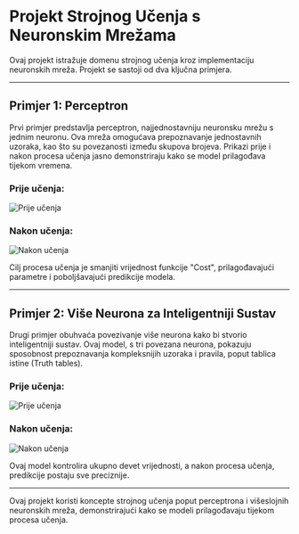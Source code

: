 # Projekt Strojnog Učenja s Neuronskim Mrežama

Ovaj projekt istražuje domenu strojnog učenja kroz implementaciju neuronskih mreža. Projekt se sastoji od dva ključna primjera.

---

## Primjer 1: Perceptron

Prvi primjer predstavlja perceptron, najjednostavniju neuronsku mrežu s jednim neuronu. Ova mreža omogućava prepoznavanje jednostavnih uzoraka, kao što su povezanosti između skupova brojeva. Prikazi prije i nakon procesa učenja jasno demonstriraju kako se model prilagođava tijekom vremena.

### Prije učenja:
![Prije učenja](https://github.com/AnteDev00/Machine-Learning/assets/151842550/7072eed7-4d4f-4228-9a1e-24e313827ba8)

### Nakon učenja:
![Nakon učenja](https://github.com/AnteDev00/Machine-Learning/assets/151842550/8ce682d9-60f9-4058-8b9b-f4fd6e7a3728)

Cilj procesa učenja je smanjiti vrijednost funkcije "Cost", prilagođavajući parametre i poboljšavajući predikcije modela.

---

## Primjer 2: Više Neurona za Inteligentniji Sustav

Drugi primjer obuhvaća povezivanje više neurona kako bi stvorio inteligentniji sustav. Ovaj model, s tri povezana neurona, pokazuju sposobnost prepoznavanja kompleksnijih uzoraka i pravila, poput tablica istine (Truth tables).

### Prije učenja:
![Prije učenja](https://github.com/AnteDev00/Machine-Learning/assets/151842550/4494c54c-f61a-4a68-b043-b6fe0335bbd6)

### Nakon učenja:
![Nakon učenja](https://github.com/AnteDev00/Machine-Learning/assets/151842550/7a37a789-9743-4d13-9013-e914ae231e80)

Ovaj model kontrolira ukupno devet vrijednosti, a nakon procesa učenja, predikcije postaju sve preciznije.

--- 


Ovaj projekt koristi koncepte strojnog učenja poput perceptrona i višeslojnih neuronskih mreža, demonstrirajući kako se modeli prilagođavaju tijekom procesa učenja.
